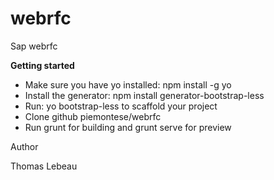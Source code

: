 # webrfc
Sap webrfc

**Getting started**

 - Make sure you have yo installed: npm install -g yo
 - Install the generator: npm install generator-bootstrap-less
 - Run: yo bootstrap-less to scaffold your project
 - Clone github piemontese/webrfc
 - Run grunt for building and grunt serve for preview

Author

Thomas Lebeau

    
